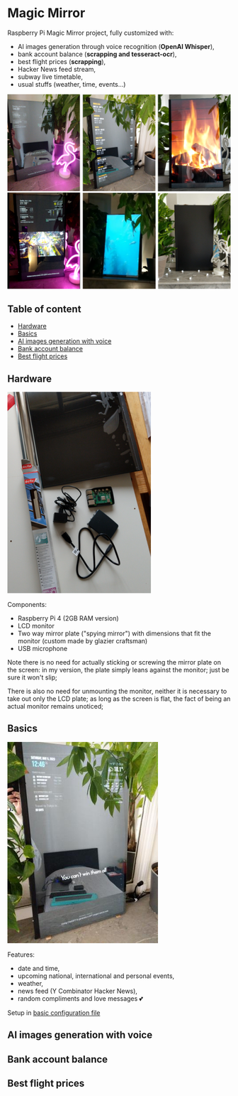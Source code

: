 # Magic Mirror

Raspberry Pi Magic Mirror project, fully customized with:
 * AI images generation through voice recognition (**OpenAI Whisper**),
 * bank account balance (**scrapping and tesseract-ocr**),
 * best flight prices (**scrapping**),
 * Hacker News feed stream,
 * subway live timetable,
 * usual stuffs (weather, time, events...)

![image](pictures/001.png)

## Table of content

 * [Hardware](#hardware)
 * [Basics](#basics)
 * [AI images generation with voice](#ai-images-generation-with-voice)
 * [Bank account balance](#bank-account-balance)
 * [Best flight prices](#best-flight-prices)

## Hardware

![image](pictures/002.png)

Components:
 * Raspberry Pi 4 (2GB RAM version)
 * LCD monitor
 * Two way mirror plate ("spying mirror") with dimensions that fit the monitor (custom made by glazier craftsman)
 * USB microphone

Note there is no need for actually sticking or screwing the mirror plate on the screen: in my version, the plate simply leans against the monitor; just be sure it won't slip;

There is also no need for unmounting the monitor, neither it is necessary to take out only the LCD plate; as long as the screen is flat, the fact of being an actual monitor remains unoticed;

## Basics

![image](pictures/003.jpg)

Features:
 * date and time,
 * upcoming national, international and personal events,
 * weather,
 * news feed (Y Combinator Hacker News),
 * random compliments and love messages :two_hearts:

Setup in [basic configuration file](https://github.com/jean553/magic-mirror/blob/master/configs/basic_config.js)

## AI images generation with voice

## Bank account balance

## Best flight prices
